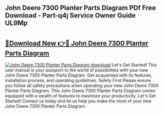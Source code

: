 ## John Deere 7300 Planter Parts Diagram PDf Free Download - Part-q4j Service Owner Guide UL9Mp

# <h2><a href="http://dfhfhx.blite.top/?on=John+Deere+7300+Planter+Parts+Diagram">🔗Download New 👉🔴 John Deere 7300 Planter Parts Diagram</a></h2>

[![John Deere 7300 Planter Parts Diagram download](https://i.imgur.com/lujVjoI.png)](http://dfhfhx.blite.top/?on=John+Deere+7300+Planter+Parts+Diagram)
Let's Get Started! This user manual is your passport to the world of possibilities with your new John Deere 7300 Planter Parts Diagram. Get acquainted with its features, installation process, and operating guidelines. Safety First Please ensure you follow all safety precautions when operating your new John Deere 7300 Planter Parts Diagram. This John Deere 7300 Planter Parts Diagram comes equipped with a wealth of features to maximize your productivity. Let's Get Started! Contact us today and let us help you make the most of your new John Deere 7300 Planter Parts Diagram.
